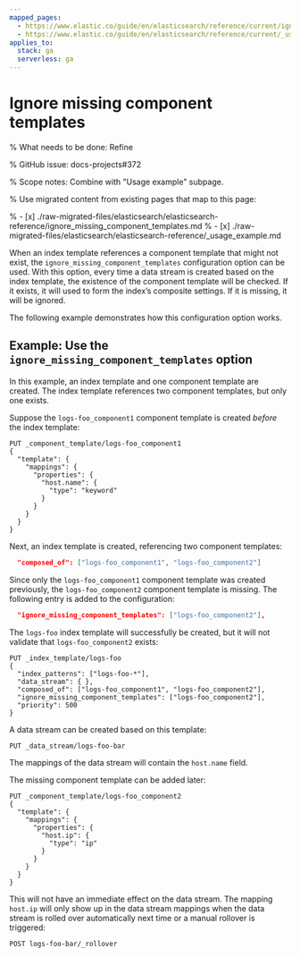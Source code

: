 ```yaml
---
mapped_pages:
  - https://www.elastic.co/guide/en/elasticsearch/reference/current/ignore_missing_component_templates.html
  - https://www.elastic.co/guide/en/elasticsearch/reference/current/_usage_example.html
applies_to:
  stack: ga
  serverless: ga
---
```


# Ignore missing component templates

% What needs to be done: Refine

% GitHub issue: docs-projects#372

% Scope notes: Combine with "Usage example" subpage.

% Use migrated content from existing pages that map to this page:

% - [x] ./raw-migrated-files/elasticsearch/elasticsearch-reference/ignore_missing_component_templates.md
% - [x] ./raw-migrated-files/elasticsearch/elasticsearch-reference/_usage_example.md

When an index template references a component template that might not exist, the `ignore_missing_component_templates` configuration option can be used. With this option, every time a data stream is created based on the index template, the existence of the component template will be checked. If it exists, it will used to form the index’s composite settings. If it is missing, it will be ignored.

The following example demonstrates how this configuration option works.

## Example: Use the `ignore_missing_component_templates` option

In this example, an index template and one component template are created. The index template references two component templates, but only one exists.

Suppose the `logs-foo_component1` component template is created *before* the index template:

```console
PUT _component_template/logs-foo_component1
{
  "template": {
    "mappings": {
      "properties": {
        "host.name": {
          "type": "keyword"
        }
      }
    }
  }
}
```

Next, an index template is created, referencing two component templates:

```JSON
  "composed_of": ["logs-foo_component1", "logs-foo_component2"]
```

Since only the `logs-foo_component1` component template was created previously, the `logs-foo_component2` component template is missing. The following entry is added to the configuration:

```JSON
  "ignore_missing_component_templates": ["logs-foo_component2"],
```

The `logs-foo` index template will successfully be created, but it will not validate that `logs-foo_component2` exists:

```console
PUT _index_template/logs-foo
{
  "index_patterns": ["logs-foo-*"],
  "data_stream": { },
  "composed_of": ["logs-foo_component1", "logs-foo_component2"],
  "ignore_missing_component_templates": ["logs-foo_component2"],
  "priority": 500
}
```

A data stream can be created based on this template:

```console
PUT _data_stream/logs-foo-bar
```
The mappings of the data stream will contain the `host.name` field.

The missing component template can be added later:

```console
PUT _component_template/logs-foo_component2
{
  "template": {
    "mappings": {
      "properties": {
        "host.ip": {
          "type": "ip"
        }
      }
    }
  }
}
```

This will not have an immediate effect on the data stream. The mapping `host.ip` will only show up in the data stream mappings when the data stream is rolled over automatically next time or a manual rollover is triggered:

```console
POST logs-foo-bar/_rollover
```

